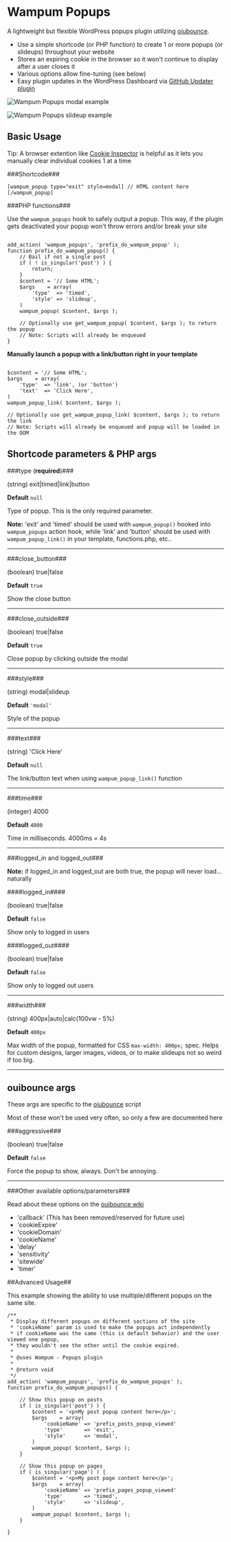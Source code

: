 # Wampum Popups
A lightweight but flexible WordPress popups plugin utilizing [oiubounce](https://github.com/carlsednaoui/ouibounce).
* Use a simple shortcode (or PHP function) to create 1 or more popups (or slideups) throughout your website
* Stores an expiring cookie in the browser so it won't continue to display after a user closes it
* Various options allow fine-tuning (see below)
* Easy plugin updates in the WordPress Dashboard via [GitHub Updater plugin](https://github.com/afragen/github-updater)

![Wampum Popups modal example](assets/wampum-popups-modal.jpg)

![Wampum Popups slideup example](assets/wampum-popups-slideup.jpg)

## Basic Usage
Tip: A browser extention like [Cookie Inspector](https://chrome.google.com/webstore/detail/cookie-inspector/jgbbilmfbammlbbhmmgaagdkbkepnijn) is helpful as it lets you manually clear individual cookies 1 at a time

###Shortcode###
```
[wampum_popup type="exit" style=modal] // HTML content here [/wampum_popup]
```

###PHP functions###

Use the `wampum_popups` hook to safely output a popup. This way, if the plugin gets deactivated your popup won't throw errors and/or break your site

```

add_action( 'wampum_popups', 'prefix_do_wampum_popup' );
function prefix_do_wampum_popup() {
	// Bail if not a single post
	if ( ! is_singular('post') ) {
		return;
	}
	$content = '// Some HTML';
	$args	 = array(
		'type'	=> 'timed',
		'style'	=> 'slideup',
	)
	wampum_popup( $content, $args );

	// Optionally use get_wampum_popup( $content, $args ); to return the popup
	// Note: Scripts will already be enqueued
}

```

**Manually launch a popup with a link/button right in your template**

```

$content = '// Some HTML';
$args	 = array(
	'type'	=> 'link', (or 'button')
	'text'	=> 'Click Here',
)
wampum_popup_link( $content, $args );

// Optionally use get_wampum_popup_link( $content, $args ); to return the link
// Note: Scripts will already be enqueued and popup will be loaded in the DOM

```

## Shortcode parameters & PHP args

###type (**required**)###

(string) exit|timed|link|button

**Default** `null`

Type of popup. This is the only required parameter.

**Note:** 'exit' and 'timed' should be used with `wampum_popup()` hooked into `wampum_popups` action hook, while 'link' and 'button' should be used with `wampum_popup_link()` in your template, functions.php, etc..

---

###close_button###

(boolean) true|false

**Default** `true`

Show the close button

---

###close_outside###

(boolean) true|false

**Default** `true`

Close popup by clicking outside the modal

---

###style###

(string) modal|slideup

**Default** `'modal'`

Style of the popup

---

###text###

(string) 'Click Here'

**Default** `null`

The link/button text when using `wampum_popup_link()` function

---

###time###

(integer) 4000

**Default** `4000`

Time in milliseconds. 4000ms = 4s

---

###logged_in and logged_out###

**Note:** if logged_in and logged_out are both true, the popup will never load... naturally

####logged_in####

(boolean) true|false

**Default** `false`

Show only to logged in users

####logged_out####

(boolean) true|false

**Default** `false`

Show only to logged out users

---

###width###

(string) 400px|auto|calc(100vw - 5%)

**Default** `400px`

Max width of the popup, formatted for CSS `max-width: 400px;` spec. Helps for custom designs, larger images, videos, or to make slideups not so weird if too big.

---

## ouibounce args ##

These args are specific to the [oiubounce](https://github.com/carlsednaoui/ouibounce) script

Most of these won't be used very often, so only a few are documented here

###aggressive###

(boolean) true|false

**Default** `false`

Force the popup to show, always. Don't be annoying.

---

###Other available options/parameters###

Read about these options on the [ouibounce wiki](https://github.com/carlsednaoui/ouibounce/blob/master/README.md)

* 'callback' (This has been removed/reserved for future use)
* 'cookieExpire'
* 'cookieDomain'
* 'cookieName'
* 'delay'
* 'sensitivity'
* 'sitewide'
* 'timer'

##Advanced Usage##

This example showing the ability to use multiple/different popups on the same site.


```
/**
 * Display different popups on different sections of the site
 * 'cookieName' param is used to make the popups act independently
 * if cookieName was the same (this is default behavior) and the user viewed one popup,
 * they wouldn't see the other until the cookie expired.
 *
 * @uses Wampum - Popups plugin
 *
 * @return void
 */
add_action( 'wampum_popups', 'prefix_do_wampum_popups' );
function prefix_do_wampum_popups() {

	// Show this popup on posts
	if ( is_singular('post') ) {
		$content = '<p>My post popup content here</p>';
		$args	 = array(
			'cookieName' => 'prefix_posts_popup_viewed'
			'type'		 => 'exit',
			'style'		 => 'modal',
		)
		wampum_popup( $content, $args );
	}

	// Show this popup on pages
	if ( is_singular('page') ) {
		$content = '<p>My post page content here</p>';
		$args	 = array(
			'cookieName' => 'prefix_pages_popup_viewed'
			'type'		 => 'timed',
			'style'		 => 'slideup',
		)
		wampum_popup( $content, $args );
	}

}
```
